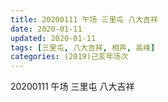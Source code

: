 ```yaml
---
title: 20200111 午场 三里屯 八大吉祥
date: 2020-01-11
updated: 2020-01-11
tags: [三里屯, 八大吉祥, 相声, 高峰]
categories: (2019)己亥年场次
---
```

20200111 午场 三里屯 八大吉祥